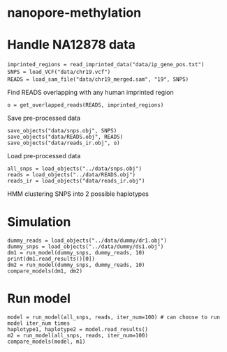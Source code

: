 # nanopore-methylation

# Handle NA12878 data

	imprinted_regions = read_imprinted_data("data/ip_gene_pos.txt")　　
	SNPS = load_VCF("data/chr19.vcf")　　
	READS = load_sam_file("data/chr19_merged.sam", "19", SNPS)　　

Find READS overlapping with any human imprinted region

	o = get_overlapped_reads(READS, imprinted_regions)

Save pre-processed data

	save_objects("data/snps.obj", SNPS)
	save_objects("data/READS.obj", READS)
	save_objects("data/reads_ir.obj", o)

Load pre-processed data
	
	all_snps = load_objects("../data/snps.obj")
	reads = load_objects("../data/READS.obj")
	reads_ir = load_objects("data/reads_ir.obj")

HMM clustering SNPS into 2 possible haplotypes

# Simulation
	dummy_reads = load_objects("../data/dummy/dr1.obj")
	dummy_snps = load_objects("../data/dummy/ds1.obj")
	dm1 = run_model(dummy_snps, dummy_reads, 10)
	print(dm1.read_results()[0])
	dm2 = run_model(dummy_snps, dummy_reads, 10)
	compare_models(dm1, dm2)

  # Run model
  
	model = run_model(all_snps, reads, iter_num=100) # can choose to run model iter_num times
	haplotype1, haplotype2 = model.read_results()
	m2 = run_model(all_snps, reads, iter_num=100)
	compare_models(model, m1)
